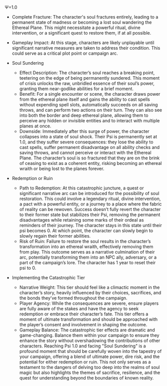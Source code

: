 Ψ=1.0
- Complete Fracture: The character's soul fractures entirely, leading to a permanent state of madness or becoming a lost soul wandering the Ethereal Plane. This might necessitate a powerful ritual, divine intervention, or a significant quest to restore them, if at all possible.
- Gameplay Impact: At this stage, characters are likely unplayable until significant narrative measures are taken to address their condition. This could serve as a critical plot point or campaign arc.
- Soul Sundering
	- Effect Description: The character’s soul reaches a breaking point, teetering on the edge of being permanently sundered. This moment of crisis unlocks the raw, unbridled essence of their soul’s power, granting them near-godlike abilities for a brief moment.
	- Benefit: For a single encounter or scene, the character draws power from the ethereal plane itself and gains the ability to cast spells without expending spell slots, automatically succeeds on all saving throws, and can perform two actions on their turn. They can also see into both the border and deep ethereal plane, allowing them to perceive any hidden or invisible entities and to interact with multiple planes at once.
	- Downside: Immediately after this surge of power, the character collapses into a state of soul shock. Their Psi is permanently set at 1.0, and they suffer severe consequences: they lose the ability to cast spells, suffer permanent disadvantage on all ability checks and saving throws, and cannot perceive or interact with the Ethereal Plane. The character’s soul is so fractured that they are on the brink of ceasing to exist as a coherent entity, risking becoming an ethereal wraith or being lost to the planes forever.

- Redemption or Ruin
	- Path to Redemption: At this catastrophic juncture, a quest or significant narrative arc can be introduced for the possibility of soul restoration. This could involve a legendary ritual, divine intervention, a pact with a powerful entity, or a journey to a place where the fabric of reality can be rewoven. Success doesn’t fully revert the character to their former state but stabilizes their Psi, removing the permanent disadvantages while retaining some marks of their ordeal as reminders of their journey. The character stays in this state until their psi becomes 0. At which point, the character can slowly begin to slowly regain their former abilities.
	- Risk of Ruin: Failure to restore the soul results in the character’s transformation into an ethereal wraith, effectively removing them from play. This outcome serves as a narrative culmination of their arc, potentially transforming them into an NPC ally, adversary, or a part of the campaign’s lore. The character has 1 year to reset their psi to 0.

- Implementing the Catastrophic Tier
	- Narrative Weight: This tier should feel like a climactic moment in the character’s story, heavily influenced by their choices, sacrifices, and the bonds they’ve formed throughout the campaign.
	- Player Agency: While the consequences are severe, ensure players are fully aware of the stakes and have the agency to seek redemption or embrace their character’s fate. This tier offers a moment of ultimate transformation and should be approached with the player’s consent and involvement in shaping the outcome.
	- Gameplay Balance: The catastrophic tier effects are dramatic and game-changing. Balance them within your campaign to ensure they enhance the story without overshadowing the contributions of other characters.
Reaching Psi 1.0 and facing "Soul Sundering" is a profound moment that should be carefully woven into the tapestry of your campaign, offering a blend of ultimate power, dire risk, and the potential for either redemption or ruin. This not only serves as a testament to the dangers of delving too deep into the realms of soul magic but also highlights the themes of sacrifice, resilience, and the quest for understanding beyond the boundaries of known reality.